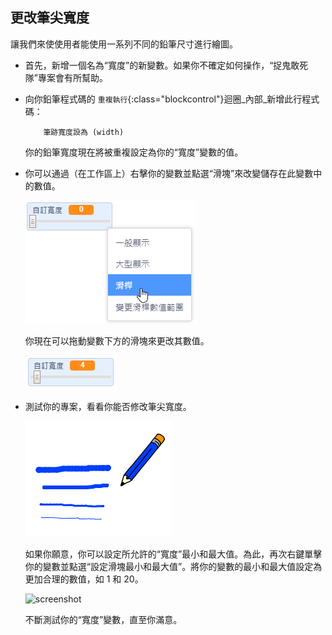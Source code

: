 ## 更改筆尖寬度

讓我們來使使用者能使用一系列不同的鉛筆尺寸進行繪圖。



+ 首先，新增一個名為“寬度”的新變數。如果你不確定如何操作，“捉鬼敢死隊”專案會有所幫助。

+ 向你鉛筆程式碼的 `重複執行`{:class="blockcontrol"}迴圈_內部_新增此行程式碼：

	```blocks
		筆跡寬度設為 (width)
	```

	你的鉛筆寬度現在將被重複設定為你的“寬度”變數的值。

+ 你可以通過（在工作區上）右擊你的變數並點選“滑塊”來改變儲存在此變數中的數值。

	![screenshot](images/paint-slider.png)

	你現在可以拖動變數下方的滑塊來更改其數值。

	![screenshot](images/paint-slider-change.png)

+ 測試你的專案，看看你能否修改筆尖寬度。

	![screenshot](images/paint-width-test.png)

	如果你願意，你可以設定所允許的“寬度”最小和最大值。為此，再次右鍵單擊你的變數並點選“設定滑塊最小和最大值”。將你的變數的最小和最大值設定為更加合理的數值，如 1 和 20。

	![screenshot](images/paint-slider-max.png)

	不斷測試你的“寬度”變數，直至你滿意。



